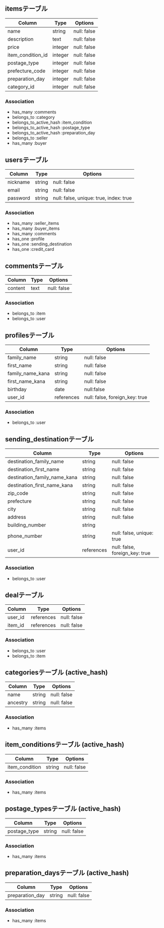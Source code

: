 ## itemsテーブル
| Column            | Type       | Options                        |
| ----------------- | ---------- | ------------------------------ |
| name              | string     | null: false                    |
| description       | text       | null: false                    |
| price             | integer    | null: false                    |
| item_condition_id | integer | null: false |
| postage_type      | integer | null: false |
| prefecture_code   | integer    | null: false                    |
| preparation_day   | integer | null: false |
| category_id       | integer | null: false |
### Association
- has_many :comments
- belongs_to :category
- belongs_to_active_hash :item_condition
- belongs_to_active_hash :postage_type
- belongs_to_active_hash :preparation_day
- belongs_to :seller
- has_many :buyer



## usersテーブル
| Column                | Type   | Options     |
| --------------------- | ------ | ----------- |
| nickname              | string | null: false |
| email                 | string | null: false |
| password              | string | null: false, unique: true, index: true |
### Association
- has_many :seller_items
- has_many :buyer_items
- has_many :comments
- has_one :profile
- has_one :sending_destination
- has_one :credit_card



## commentsテーブル
| Column  | Type | Options     |
| ------- | ---- | ----------- |
| content | text | null: false |
### Association
- belongs_to :item
- belongs_to :user


## profilesテーブル
| Column           | Type       | Options                        |
| ---------------- | ---------- | ------------------------------ |
| family_name      | string     | null: false                    |
| first_name       | string     | null: false                    |
| family_name_kana | string     | null: false                    |
| first_name_kana  | string     | null: false                    |
| birthday         | date       | null:false                     |
| user_id          | references | null: false, foreign_key: true |
### Association
- belongs_to :user



## sending_destinationテーブル
| Column                       | Type       | Options                        |
| ---------------------------- | ---------- | ------------------------------ |
| destination_family_name      | string     | null: false                    |
| destination_first_name       | string     | null: false                    |
| destination_family_name_kana | string     | null: false                    |
| destination_first_name_kana  | string     | null: false                    |
| zip_code                     | string    | null: false                    |
| prefecture                   | string     | null: false                    |
| city                         | string     | null: false                    |
| address                      | string     | null: false                    |
| building_number              | string     |                                |
| phone_number                 | string    | null: false, unique: true      |
| user_id                      | references | null: false, foreign_key: true |
### Association
- belongs_to :user



## dealテーブル
| Column  | Type       | Options     |
| ------- | ---------- | ----------- |
| user_id | references | null: false |
| item_id | references | null: false |
### Association
- belongs_to :user
- belongs_to :item



## categoriesテーブル (active_hash)
| Column   | Type   | Options     |
| -------- | ------ | ----------- |
| name     | string | null: false |
| ancestry | string | null: false |
### Association
- has_many :items



## item_conditionsテーブル (active_hash)
| Column         | Type   | Options     |
| -------------- | ------ | ----------- |
| item_condition | string | null: false |
### Association
- has_many :items



## postage_typesテーブル (active_hash)
| Column       | Type   | Options     |
| ------------ | ------ | ----------- |
| postage_type | string | null: false |
### Association
- has_many :items



## preparation_daysテーブル (active_hash)
| Column          | Type   | Options     |
| --------------- | ------ | ----------- |
| preparation_day | string | null: false |
### Association
- has_many :items
